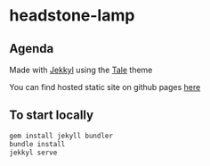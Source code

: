 # headstone-lamp

## Agenda

Made with [Jekkyl](https://jekyllrb.com/) using the [Tale](https://github.com/chesterhow/tale/) theme

You can find hosted static site on github pages [here](https://solairerove.github.io/headstone-lamp/)

## To start locally

```bash
gem install jekyll bundler
bundle install
jekkyl serve
```
